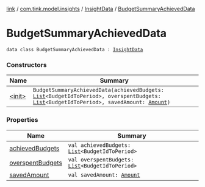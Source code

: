 [link](../../../index.md) / [com.tink.model.insights](../../index.md) / [InsightData](../index.md) / [BudgetSummaryAchievedData](./index.md)

# BudgetSummaryAchievedData

`data class BudgetSummaryAchievedData : `[`InsightData`](../index.md)

### Constructors

| Name | Summary |
|---|---|
| [&lt;init&gt;](-init-.md) | `BudgetSummaryAchievedData(achievedBudgets: `[`List`](https://kotlinlang.org/api/latest/jvm/stdlib/kotlin.collections/-list/index.html)`<BudgetIdToPeriod>, overspentBudgets: `[`List`](https://kotlinlang.org/api/latest/jvm/stdlib/kotlin.collections/-list/index.html)`<BudgetIdToPeriod>, savedAmount: `[`Amount`](../../../com.tink.model.misc/-amount/index.md)`)` |

### Properties

| Name | Summary |
|---|---|
| [achievedBudgets](achieved-budgets.md) | `val achievedBudgets: `[`List`](https://kotlinlang.org/api/latest/jvm/stdlib/kotlin.collections/-list/index.html)`<BudgetIdToPeriod>` |
| [overspentBudgets](overspent-budgets.md) | `val overspentBudgets: `[`List`](https://kotlinlang.org/api/latest/jvm/stdlib/kotlin.collections/-list/index.html)`<BudgetIdToPeriod>` |
| [savedAmount](saved-amount.md) | `val savedAmount: `[`Amount`](../../../com.tink.model.misc/-amount/index.md) |
